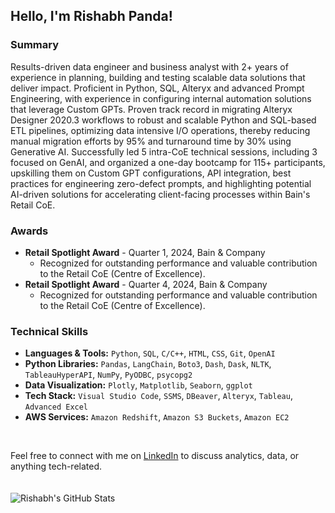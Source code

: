 ## Hello, I'm Rishabh Panda!

### Summary

Results-driven data engineer and business analyst with 2+ years of experience in planning, building and testing scalable data solutions that deliver impact. Proficient in Python, SQL, Alteryx and advanced Prompt Engineering, with experience in configuring internal automation solutions that leverage Custom GPTs. Proven track record in migrating Alteryx Designer 2020.3 workflows to robust and scalable Python and SQL-based ETL pipelines, optimizing data intensive I/O operations, thereby reducing manual migration efforts by 95% and turnaround time by 30% using Generative AI. Successfully led 5 intra-CoE technical sessions, including 3 focused on GenAI, and organized a one-day bootcamp for 115+ participants, upskilling them on Custom GPT configurations, API integration, best practices for engineering zero-defect prompts, and highlighting potential AI-driven solutions for accelerating client-facing processes within Bain's Retail CoE.

### Awards

- **Retail Spotlight Award** - Quarter 1, 2024, Bain & Company
  - Recognized for outstanding performance and valuable contribution to the Retail CoE (Centre of Excellence).
- **Retail Spotlight Award** - Quarter 4, 2024, Bain & Company
  - Recognized for outstanding performance and valuable contribution to the Retail CoE (Centre of Excellence).

### Technical Skills

- **Languages & Tools:** ```Python```, ```SQL```, ```C/C++```, ```HTML```, ```CSS```, ```Git```, ```OpenAI```
- **Python Libraries:** ```Pandas```, ```LangChain```, ```Boto3```, ```Dash```, ```Dask```, ```NLTK```, ```TableauHyperAPI```, ```NumPy```, ```PyODBC```, ```psycopg2```
- **Data Visualization:** ```Plotly```, ```Matplotlib```, ```Seaborn```, ```ggplot```
- **Tech Stack:** ```Visual Studio Code```, ```SSMS```, ```DBeaver```, ```Alteryx```, ```Tableau```, ```Advanced Excel```
- **AWS Services:** ```Amazon Redshift```, ```Amazon S3 Buckets```, ```Amazon EC2```
</br>

Feel free to connect with me on [LinkedIn](https://www.linkedin.com/in/rishabhpanda) to discuss analytics, data, or anything tech-related.
</br>
</br>
</br>
![Rishabh's GitHub Stats](https://github-readme-stats.vercel.app/api?username=rishabh-panda&theme=onedark&show_icons=true&count_private=true)
